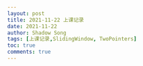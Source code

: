 ```yaml
---
layout: post 
title: 2021-11-22 上课记录
date: 2021-11-22
author: Shadow Song
tags: [上课记录,SlidingWindow, TwoPointers]
toc: true
comments: true
---
```






